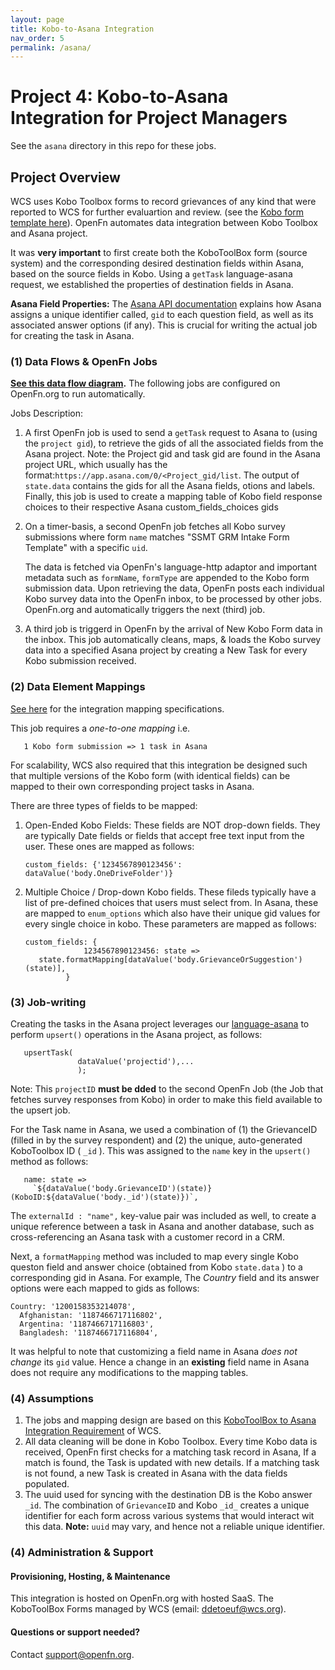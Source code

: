 ```yaml
---
layout: page
title: Kobo-to-Asana Integration
nav_order: 5
permalink: /asana/
---
```


# Project 4: Kobo-to-Asana Integration for Project Managers

See the `asana` directory in this repo for these jobs. 

## Project Overview

WCS uses Kobo Toolbox forms to record grievances of any kind that were reported to WCS for further evaluartion and review. (see
the [Kobo form template here](https://ee.kobotoolbox.org/x/ZsQtnyuY)). OpenFn automates data integration between Kobo
Toolbox and Asana project.

It was **very important** to first create both the KoboToolBox form (source system) and the corresponding desired destination fields within Asana, based on the source fields in Kobo. Using a `getTask` language-asana request, we established the properties of destination fields in Asana.

**Asana Field Properties:**
 The [Asana API documentation](https://developers.asana.com/docs) explains how Asana assigns a unique identifier called, `gid` to each question field, as well as its associated answer options (if any). This is crucial for writing the actual job for creating the task in Asana.



### (1) Data Flows & OpenFn Jobs

**[See this data flow diagram](https://lucid.app/documents/view/6221fa37-411d-49d2-93e7-b889c4f06511).** The following jobs are configured on OpenFn.org to run automatically.

Jobs Description: 
1. A first OpenFn job is used to send a `getTask` request to Asana to  (using the `project gid`), to retrieve the gids of all the associated fields from the Asana project. 
Note: the Project gid and task gid are found in the Asana project URL, which usually has the format:`https://app.asana.com/0/<Project_gid/list`. 
The output of `state.data` contains the gids for all the Asana fields, otions and labels. Finally, this job is used to  create a mapping table of Kobo field response choices to their respective Asana custom_fields_choices gids
   
2. On a timer-basis, a second OpenFn job fetches all Kobo survey submissions where form
   `name` matches "SSMT GRM Intake Form Template" with a specific `uid`. 
   
   The data is fetched via OpenFn's language-http adaptor and important metadata such as `formName`, `formType` are appended to the Kobo form submission data.
  Upon retrieving the data, OpenFn posts each individual Kobo survey data into the OpenFn inbox, to be processed by other jobs.
   OpenFn.org and automatically triggers the next (third) job.
   
3. A third job is triggerd in OpenFn by the arrival of New Kobo Form data in the inbox. This job automatically cleans, maps, & loads the Kobo survey data into a specified Asana project by creating a New Task for every Kobo submission received.

### (2) Data Element Mappings

[See here](https://docs.google.com/spreadsheets/d/18AXoD-ABl8gAGDpJHiBkK8oDP6YrEsF4/edit?usp=drive_web&ouid=102832098624169374758&rtpof=true) for the integration mapping specifications. 

This job requires a  *one-to-one mapping* i.e. 

       1 Kobo form submission => 1 task in Asana 

For scalability, WCS also required that this integration be designed such that multiple versions of the Kobo form (with identical fields) can be mapped to their own corresponding project tasks in Asana. 

There are three types of fields to be mapped:
1. Open-Ended Kobo Fields: These fields are NOT drop-down fields. They are typically Date fields or fields that accept free text input from the user. These ones are mapped as follows: 

       custom_fields: {'1234567890123456': dataValue('body.OneDriveFolder')} 

2. Multiple Choice / Drop-down Kobo fields. These fileds typically have a list of pre-defined choices that users must select from. In Asana, these are mapped to `enum_options` which also have their unique gid values for every single choice in kobo. These parameters are mapped as follows:

       custom_fields: {
                    1234567890123456: state =>
          state.formatMapping[dataValue('body.GrievanceOrSuggestion')(state)],
                }  


### (3) Job-writing
Creating the tasks in the Asana project leverages our  [language-asana](https://github.com/OpenFn/language-asana) to perform `upsert()` operations in the Asana project, as follows:

       upsertTask(
                   dataValue('projectid'),...
                   );
Note: This `projectID` **must be dded** to the second OpenFn Job (the Job that fetches survey responses from Kobo) in order to make this field available to the upsert job.

 For the Task name in Asana, we used a combination of (1) the GrievanceID (filled in by the survey respondent) and (2) the unique, auto-generated KoboToolbox ID ( `_id` ). This was assigned to the `name` key in the `upsert()` method as follows:

       name: state =>
         `${dataValue('body.GrievanceID')(state)} (KoboID:${dataValue('body._id')(state)})`, 

The `externalId : "name",` key-value pair was included as well, to create a unique reference between a task in Asana and another database, such as cross-referencing an Asana task with a customer record in a CRM.

Next, a `formatMapping` method was included to map every single Kobo queston field and answer choice (obtained from Kobo `state.data` ) to a corresponding gid in Asana. For example, The *Country* field and its answer options were each mapped to gids as follows:

   
    Country: '1200158353214078',
      Afghanistan: '1187466717116802',
      Argentina: '1187466717116803',
      Bangladesh: '1187466717116804', 
   
It was helpful to note that customizing a field name in Asana *does not change* its `gid` value. Hence a change in an **existing** field name in Asana does not require any modifications to the mapping tables. 



### (4) Assumptions

1. The jobs and mapping design are based on this [KoboToolBox to Asana Integration Requirement](https://docs.google.com/document/d/1blAjAyZ1UfDI-3zDdf38sXYqevroGQVHxOkFWseNTS4/edit#) of WCS.
2. All data cleaning will be done in Kobo Toolbox. Every time Kobo data is
   received, OpenFn first checks for a matching task record in Asana, If a match is found, the Task is updated with new details. If a matching task is not found, a new Task is created in Asana with the data fields populated.
3. The uuid used for syncing with the destination DB is the Kobo answer `_id`. The combination of `GrievanceID` and Kobo `_id_` creates a unique identifier for each form across various systems that would interact wit this data. **Note:** `uuid` may vary, and hence not a reliable unique identifier.


### (4) Administration & Support
#### Provisioning, Hosting, & Maintenance
This integration is hosted on OpenFn.org with hosted SaaS. The KoboToolBox Forms managed by WCS (email: ddetoeuf@wcs.org).

####  Questions or support needed?
Contact support@openfn.org. 
